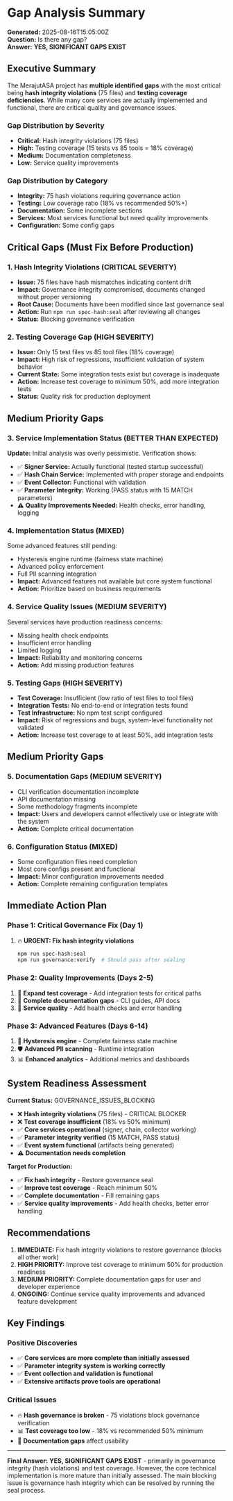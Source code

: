 # Gap Analysis Summary

**Generated:** 2025-08-16T15:05:00Z  
**Question:** Is there any gap?  
**Answer:** **YES, SIGNIFICANT GAPS EXIST**

## Executive Summary

The MerajutASA project has **multiple identified gaps** with the most critical being **hash integrity violations** (75 files) and **testing coverage deficiencies**. While many core services are actually implemented and functional, there are critical quality and governance issues.

### Gap Distribution by Severity

- **Critical:** Hash integrity violations (75 files)
- **High:** Testing coverage (15 tests vs 85 tools = 18% coverage)  
- **Medium:** Documentation completeness
- **Low:** Service quality improvements

### Gap Distribution by Category

- **Integrity:** 75 hash violations requiring governance action
- **Testing:** Low coverage ratio (18% vs recommended 50%+)
- **Documentation:** Some incomplete sections
- **Services:** Most services functional but need quality improvements
- **Configuration:** Some config gaps

## Critical Gaps (Must Fix Before Production)

### 1. Hash Integrity Violations (CRITICAL SEVERITY)

- **Issue:** 75 files have hash mismatches indicating content drift
- **Impact:** Governance integrity compromised, documents changed without proper versioning
- **Root Cause:** Documents have been modified since last governance seal
- **Action:** Run `npm run spec-hash:seal` after reviewing all changes
- **Status:** Blocking governance verification

### 2. Testing Coverage Gap (HIGH SEVERITY)  

- **Issue:** Only 15 test files vs 85 tool files (18% coverage)
- **Impact:** High risk of regressions, insufficient validation of system behavior
- **Current State:** Some integration tests exist but coverage is inadequate
- **Action:** Increase test coverage to minimum 50%, add more integration tests
- **Status:** Quality risk for production deployment

## Medium Priority Gaps

### 3. Service Implementation Status (BETTER THAN EXPECTED)

**Update:** Initial analysis was overly pessimistic. Verification shows:

- ✅ **Signer Service:** Actually functional (tested startup successful)
- ✅ **Hash Chain Service:** Implemented with proper storage and endpoints  
- ✅ **Event Collector:** Functional with validation
- ✅ **Parameter Integrity:** Working (PASS status with 15 MATCH parameters)
- ⚠️ **Quality Improvements Needed:** Health checks, error handling, logging

### 4. Implementation Status (MIXED)

Some advanced features still pending:

- Hysteresis engine runtime (fairness state machine)
- Advanced policy enforcement
- Full PII scanning integration
- **Impact:** Advanced features not available but core system functional
- **Action:** Prioritize based on business requirements

### 4. Service Quality Issues (MEDIUM SEVERITY)

Several services have production readiness concerns:

- Missing health check endpoints
- Insufficient error handling
- Limited logging
- **Impact:** Reliability and monitoring concerns
- **Action:** Add missing production features

### 5. Testing Gaps (HIGH SEVERITY)

- **Test Coverage:** Insufficient (low ratio of test files to tool files)
- **Integration Tests:** No end-to-end or integration tests found
- **Test Infrastructure:** No npm test script configured
- **Impact:** Risk of regressions and bugs, system-level functionality not validated
- **Action:** Increase test coverage to at least 50%, add integration tests

## Medium Priority Gaps

### 5. Documentation Gaps (MEDIUM SEVERITY)

- CLI verification documentation incomplete
- API documentation missing  
- Some methodology fragments incomplete
- **Impact:** Users and developers cannot effectively use or integrate with the system
- **Action:** Complete critical documentation

### 6. Configuration Status (MIXED)

- Some configuration files need completion
- Most core configs present and functional
- **Impact:** Minor configuration improvements needed
- **Action:** Complete remaining configuration templates

## Immediate Action Plan

### Phase 1: Critical Governance Fix (Day 1)

1. 🔥 **URGENT: Fix hash integrity violations**

   ```bash
   npm run spec-hash:seal
   npm run governance:verify  # Should pass after sealing
   ```

### Phase 2: Quality Improvements (Days 2-5)  

1. 🧪 **Expand test coverage** - Add integration tests for critical paths
2. 📝 **Complete documentation gaps** - CLI guides, API docs
3. 🔧 **Service quality** - Add health checks and error handling

### Phase 3: Advanced Features (Days 6-14)

1. 🎯 **Hysteresis engine** - Complete fairness state machine  
2. 🛡️ **Advanced PII scanning** - Runtime integration
3. 📊 **Enhanced analytics** - Additional metrics and dashboards

## System Readiness Assessment

**Current Status:** GOVERNANCE_ISSUES_BLOCKING

- ❌ **Hash integrity violations** (75 files) - CRITICAL BLOCKER
- ❌ **Test coverage insufficient** (18% vs 50% minimum)
- ✅ **Core services operational** (signer, chain, collector working)
- ✅ **Parameter integrity verified** (15 MATCH, PASS status)
- ✅ **Event system functional** (artifacts being generated)
- ⚠️ **Documentation needs completion**

**Target for Production:**

- ✅ **Fix hash integrity** - Restore governance seal
- ✅ **Improve test coverage** - Reach minimum 50%
- ✅ **Complete documentation** - Fill remaining gaps
- ✅ **Service quality improvements** - Add health checks, better error handling

## Recommendations

1. **IMMEDIATE:** Fix hash integrity violations to restore governance (blocks all other work)
2. **HIGH PRIORITY:** Improve test coverage to minimum 50% for production readiness  
3. **MEDIUM PRIORITY:** Complete documentation gaps for user and developer experience
4. **ONGOING:** Continue service quality improvements and advanced feature development

## Key Findings

### Positive Discoveries

- ✅ **Core services are more complete than initially assessed**
- ✅ **Parameter integrity system is working correctly**
- ✅ **Event collection and validation is functional**
- ✅ **Extensive artifacts prove tools are operational**

### Critical Issues

- 🔥 **Hash governance is broken** - 75 violations block governance verification
- 📊 **Test coverage too low** - 18% vs recommended 50% minimum
- 📝 **Documentation gaps** affect usability

---

**Final Answer:** **YES, SIGNIFICANT GAPS EXIST** - primarily in governance integrity (hash violations) and test coverage. However, the core technical implementation is more mature than initially assessed. The main blocking issue is governance hash integrity which can be resolved by running the seal process.
